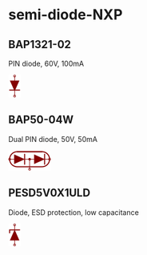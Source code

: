 # semi-diode-NXP

## BAP1321-02
PIN diode, 60V, 100mA

![BAP1321-02__1__1](/images/semi-diode-NXP__BAP1321-02__1__1.png?raw=true) 
## BAP50-04W
Dual PIN diode, 50V, 50mA

![BAP50-04W__1__1](/images/semi-diode-NXP__BAP50-04W__1__1.png?raw=true) 
## PESD5V0X1ULD
Diode, ESD protection, low capacitance

![PESD5V0X1ULD__1__1](/images/semi-diode-NXP__PESD5V0X1ULD__1__1.png?raw=true) 

